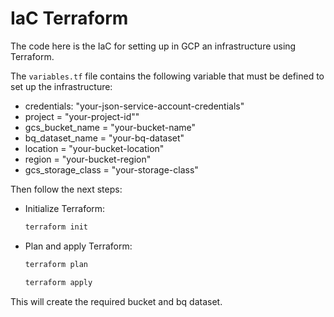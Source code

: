 # IaC Terraform

The code here is the IaC for setting up in GCP an infrastructure using Terraform.

The `variables.tf` file contains the following variable that must be defined to set up the infrastructure:

- credentials: "your-json-service-account-credentials"
- project = "your-project-id""
- gcs_bucket_name = "your-bucket-name"
- bq_dataset_name = "your-bq-dataset"
- location = "your-bucket-location"
- region = "your-bucket-region"
- gcs_storage_class = "your-storage-class"

Then follow the next steps:

- Initialize Terraform:

    ```bash
    terraform init
    ```

- Plan and apply Terraform:

    ```bash
    terraform plan 
    ```

    ```bash
    terraform apply 
    ```

This will create the required bucket and bq dataset.

